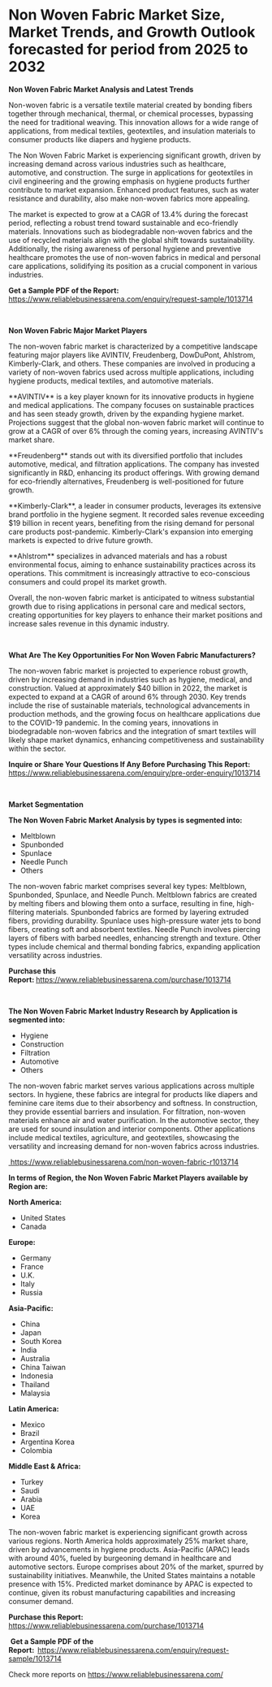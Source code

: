 <p><h1>Non Woven Fabric Market Size, Market Trends, and Growth Outlook forecasted for period from 2025 to 2032</h1></p><p><strong>Non Woven Fabric Market Analysis and Latest Trends</strong></p>
<p><p>Non-woven fabric is a versatile textile material created by bonding fibers together through mechanical, thermal, or chemical processes, bypassing the need for traditional weaving. This innovation allows for a wide range of applications, from medical textiles, geotextiles, and insulation materials to consumer products like diapers and hygiene products.</p><p>The Non Woven Fabric Market is experiencing significant growth, driven by increasing demand across various industries such as healthcare, automotive, and construction. The surge in applications for geotextiles in civil engineering and the growing emphasis on hygiene products further contribute to market expansion. Enhanced product features, such as water resistance and durability, also make non-woven fabrics more appealing.</p><p>The market is expected to grow at a CAGR of 13.4% during the forecast period, reflecting a robust trend toward sustainable and eco-friendly materials. Innovations such as biodegradable non-woven fabrics and the use of recycled materials align with the global shift towards sustainability. Additionally, the rising awareness of personal hygiene and preventive healthcare promotes the use of non-woven fabrics in medical and personal care applications, solidifying its position as a crucial component in various industries.</p></p>
<p><strong>Get a Sample PDF of the Report:&nbsp;</strong> <a href="https://www.reliablebusinessarena.com/enquiry/request-sample/1013714?utm_campaign=2928&utm_medium=2&utm_source=Github&utm_content=ia&utm_term=31032025&utm_id=non-woven-fabric">https://www.reliablebusinessarena.com/enquiry/request-sample/1013714</a></p>
<p>&nbsp;</p>
<p><strong>Non Woven Fabric Major Market Players</strong></p>
<p><p>The non-woven fabric market is characterized by a competitive landscape featuring major players like AVINTIV, Freudenberg, DowDuPont, Ahlstrom, Kimberly-Clark, and others. These companies are involved in producing a variety of non-woven fabrics used across multiple applications, including hygiene products, medical textiles, and automotive materials.</p><p>**AVINTIV** is a key player known for its innovative products in hygiene and medical applications. The company focuses on sustainable practices and has seen steady growth, driven by the expanding hygiene market. Projections suggest that the global non-woven fabric market will continue to grow at a CAGR of over 6% through the coming years, increasing AVINTIV's market share.</p><p>**Freudenberg** stands out with its diversified portfolio that includes automotive, medical, and filtration applications. The company has invested significantly in R&D, enhancing its product offerings. With growing demand for eco-friendly alternatives, Freudenberg is well-positioned for future growth.</p><p>**Kimberly-Clark**, a leader in consumer products, leverages its extensive brand portfolio in the hygiene segment. It recorded sales revenue exceeding $19 billion in recent years, benefiting from the rising demand for personal care products post-pandemic. Kimberly-Clark's expansion into emerging markets is expected to drive future growth.</p><p>**Ahlstrom** specializes in advanced materials and has a robust environmental focus, aiming to enhance sustainability practices across its operations. This commitment is increasingly attractive to eco-conscious consumers and could propel its market growth.</p><p>Overall, the non-woven fabric market is anticipated to witness substantial growth due to rising applications in personal care and medical sectors, creating opportunities for key players to enhance their market positions and increase sales revenue in this dynamic industry.</p></p>
<p>&nbsp;</p>
<p><strong>What Are The Key Opportunities For Non Woven Fabric Manufacturers?</strong></p>
<p><p>The non-woven fabric market is projected to experience robust growth, driven by increasing demand in industries such as hygiene, medical, and construction. Valued at approximately $40 billion in 2022, the market is expected to expand at a CAGR of around 6% through 2030. Key trends include the rise of sustainable materials, technological advancements in production methods, and the growing focus on healthcare applications due to the COVID-19 pandemic. In the coming years, innovations in biodegradable non-woven fabrics and the integration of smart textiles will likely shape market dynamics, enhancing competitiveness and sustainability within the sector.</p></p>
<p><strong>Inquire or Share Your Questions If Any Before Purchasing This Report:</strong> <a href="https://www.reliablebusinessarena.com/enquiry/pre-order-enquiry/1013714?utm_campaign=2928&utm_medium=2&utm_source=Github&utm_content=ia&utm_term=31032025&utm_id=non-woven-fabric">https://www.reliablebusinessarena.com/enquiry/pre-order-enquiry/1013714</a></p>
<p>&nbsp;</p>
<p><strong>Market Segmentation</strong></p>
<p><strong>The Non Woven Fabric Market Analysis by types is segmented into:</strong></p>
<p><ul><li>Meltblown</li><li>Spunbonded</li><li>Spunlace</li><li>Needle Punch</li><li>Others</li></ul></p>
<p><p>The non-woven fabric market comprises several key types: Meltblown, Spunbonded, Spunlace, and Needle Punch. Meltblown fabrics are created by melting fibers and blowing them onto a surface, resulting in fine, high-filtering materials. Spunbonded fabrics are formed by layering extruded fibers, providing durability. Spunlace uses high-pressure water jets to bond fibers, creating soft and absorbent textiles. Needle Punch involves piercing layers of fibers with barbed needles, enhancing strength and texture. Other types include chemical and thermal bonding fabrics, expanding application versatility across industries.</p></p>
<p><strong>Purchase this Report:&nbsp;</strong><a href="https://www.reliablebusinessarena.com/purchase/1013714?utm_campaign=2928&utm_medium=2&utm_source=Github&utm_content=ia&utm_term=31032025&utm_id=non-woven-fabric">https://www.reliablebusinessarena.com/purchase/1013714</a></p>
<p>&nbsp;</p>
<p><strong>The Non Woven Fabric Market Industry Research by Application is segmented into:</strong></p>
<p><ul><li>Hygiene</li><li>Construction</li><li>Filtration</li><li>Automotive</li><li>Others</li></ul></p>
<p><p>The non-woven fabric market serves various applications across multiple sectors. In hygiene, these fabrics are integral for products like diapers and feminine care items due to their absorbency and softness. In construction, they provide essential barriers and insulation. For filtration, non-woven materials enhance air and water purification. In the automotive sector, they are used for sound insulation and interior components. Other applications include medical textiles, agriculture, and geotextiles, showcasing the versatility and increasing demand for non-woven fabrics across industries.</p></p>
<p><a href="https://www.reliablebusinessarena.com/non-woven-fabric-r1013714?utm_campaign=2928&utm_medium=2&utm_source=Github&utm_content=ia&utm_term=31032025&utm_id=non-woven-fabric">&nbsp;https://www.reliablebusinessarena.com/non-woven-fabric-r1013714</a></p>
<p><strong>In terms of Region, the Non Woven Fabric Market Players available by Region are:</strong></p>
<p>
    <p> <strong> North America: </strong>
        <ul>
            <li>United States</li>
            <li>Canada</li>
        </ul>
        </p> 
    <p> <strong> Europe: </strong>
        <ul>
            <li>Germany</li>
            <li>France</li>
            <li>U.K.</li>
            <li>Italy</li>
            <li>Russia</li>
        </ul>
        </p> 
    <p> <strong> Asia-Pacific: </strong>
        <ul>
            <li>China</li>
            <li>Japan</li>
            <li>South Korea</li>
            <li>India</li>
            <li>Australia</li>
            <li>China Taiwan</li>
            <li>Indonesia</li>
            <li>Thailand</li>
            <li>Malaysia</li>
        </ul>
        </p> 
    <p> <strong> Latin America: </strong>
        <ul>
            <li>Mexico</li>
            <li>Brazil</li>
            <li>Argentina Korea</li>
            <li>Colombia</li>
        </ul>
        </p> 
    <p> <strong> Middle East & Africa: </strong>
        <ul>
            <li>Turkey</li>
            <li>Saudi</li>
            <li>Arabia</li>
            <li>UAE</li>
            <li>Korea</li>
        </ul>
    </p>
    </p>
<p><p>The non-woven fabric market is experiencing significant growth across various regions. North America holds approximately 25% market share, driven by advancements in hygiene products. Asia-Pacific (APAC) leads with around 40%, fueled by burgeoning demand in healthcare and automotive sectors. Europe comprises about 20% of the market, spurred by sustainability initiatives. Meanwhile, the United States maintains a notable presence with 15%. Predicted market dominance by APAC is expected to continue, given its robust manufacturing capabilities and increasing consumer demand.</p></p>
<p><strong>Purchase this Report: </strong><a href="https://www.reliablebusinessarena.com/purchase/1013714?utm_campaign=2928&utm_medium=2&utm_source=Github&utm_content=ia&utm_term=31032025&utm_id=non-woven-fabric">https://www.reliablebusinessarena.com/purchase/1013714</a></p>
<p>&nbsp;<strong>Get a Sample PDF of the Report:&nbsp;&nbsp;</strong><a href="https://www.reliablebusinessarena.com/enquiry/request-sample/1013714?utm_campaign=2928&utm_medium=2&utm_source=Github&utm_content=ia&utm_term=31032025&utm_id=non-woven-fabric">https://www.reliablebusinessarena.com/enquiry/request-sample/1013714</a></p>
<p><strong></strong></p>
<p>Check more reports on <a href="https://www.reliablebusinessarena.com/?utm_campaign=2928&utm_medium=2&utm_source=Github&utm_content=ia&utm_term=31032025&utm_id=non-woven-fabric">https://www.reliablebusinessarena.com/</a></p>